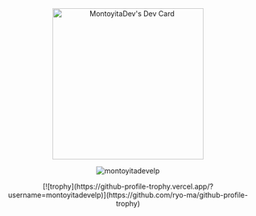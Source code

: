 
<div align="center">
    <a href="https://app.daily.dev/montoyitadev"><img src="https://api.daily.dev/devcards/94cf4039c1da4b8b8595ab2aa551c06c.png?r=boo" width="300" alt="MontoyitaDev's Dev Card"/></a>
  <p align="center"><img align="center" src="https://github-readme-streak-stats.herokuapp.com/?user=montoyitadevelp&theme=algolia" alt="montoyitadevelp" /></p>
      [![trophy](https://github-profile-trophy.vercel.app/?username=montoyitadevelp)](https://github.com/ryo-ma/github-profile-trophy)
  <br/>
</div>
  


